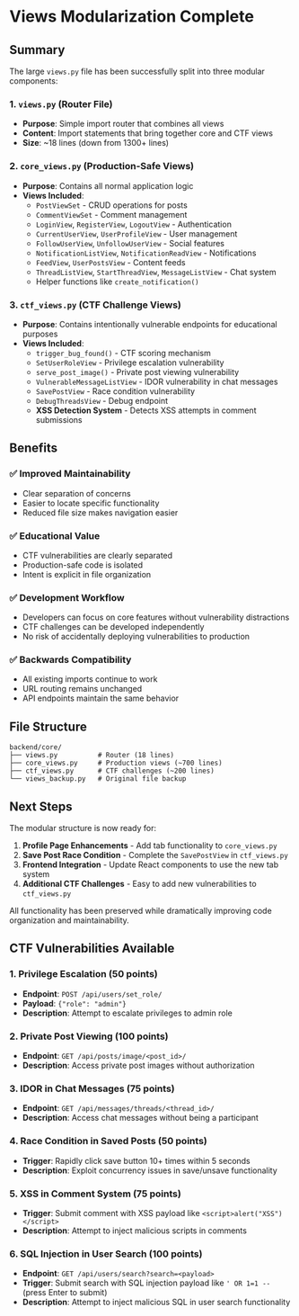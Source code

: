 # Views Modularization Complete

## Summary

The large `views.py` file has been successfully split into three modular components:

### 1. `views.py` (Router File)
- **Purpose**: Simple import router that combines all views
- **Content**: Import statements that bring together core and CTF views
- **Size**: ~18 lines (down from 1300+ lines)

### 2. `core_views.py` (Production-Safe Views)
- **Purpose**: Contains all normal application logic
- **Views Included**:
  - `PostViewSet` - CRUD operations for posts
  - `CommentViewSet` - Comment management
  - `LoginView`, `RegisterView`, `LogoutView` - Authentication
  - `CurrentUserView`, `UserProfileView` - User management
  - `FollowUserView`, `UnfollowUserView` - Social features
  - `NotificationListView`, `NotificationReadView` - Notifications
  - `FeedView`, `UserPostsView` - Content feeds
  - `ThreadListView`, `StartThreadView`, `MessageListView` - Chat system
  - Helper functions like `create_notification()`

### 3. `ctf_views.py` (CTF Challenge Views)
- **Purpose**: Contains intentionally vulnerable endpoints for educational purposes
- **Views Included**:
  - `trigger_bug_found()` - CTF scoring mechanism
  - `SetUserRoleView` - Privilege escalation vulnerability
  - `serve_post_image()` - Private post viewing vulnerability
  - `VulnerableMessageListView` - IDOR vulnerability in chat messages
  - `SavePostView` - Race condition vulnerability
  - `DebugThreadsView` - Debug endpoint
  - **XSS Detection System** - Detects XSS attempts in comment submissions

## Benefits

### ✅ **Improved Maintainability**
- Clear separation of concerns
- Easier to locate specific functionality
- Reduced file size makes navigation easier

### ✅ **Educational Value**
- CTF vulnerabilities are clearly separated
- Production-safe code is isolated
- Intent is explicit in file organization

### ✅ **Development Workflow**
- Developers can focus on core features without vulnerability distractions
- CTF challenges can be developed independently
- No risk of accidentally deploying vulnerabilities to production

### ✅ **Backwards Compatibility**
- All existing imports continue to work
- URL routing remains unchanged
- API endpoints maintain the same behavior

## File Structure
```
backend/core/
├── views.py          # Router (18 lines)
├── core_views.py     # Production views (~700 lines)
├── ctf_views.py      # CTF challenges (~200 lines)
└── views_backup.py   # Original file backup
```

## Next Steps

The modular structure is now ready for:
1. **Profile Page Enhancements** - Add tab functionality to `core_views.py`
2. **Save Post Race Condition** - Complete the `SavePostView` in `ctf_views.py`
3. **Frontend Integration** - Update React components to use the new tab system
4. **Additional CTF Challenges** - Easy to add new vulnerabilities to `ctf_views.py`

All functionality has been preserved while dramatically improving code organization and maintainability.

## CTF Vulnerabilities Available

### 1. **Privilege Escalation** (50 points)
- **Endpoint**: `POST /api/users/set_role/`
- **Payload**: `{"role": "admin"}`
- **Description**: Attempt to escalate privileges to admin role

### 2. **Private Post Viewing** (100 points)
- **Endpoint**: `GET /api/posts/image/<post_id>/`
- **Description**: Access private post images without authorization

### 3. **IDOR in Chat Messages** (75 points)
- **Endpoint**: `GET /api/messages/threads/<thread_id>/`
- **Description**: Access chat messages without being a participant

### 4. **Race Condition in Saved Posts** (50 points)
- **Trigger**: Rapidly click save button 10+ times within 5 seconds
- **Description**: Exploit concurrency issues in save/unsave functionality

### 5. **XSS in Comment System** (75 points)
- **Trigger**: Submit comment with XSS payload like `<script>alert("XSS")</script>`
- **Description**: Attempt to inject malicious scripts in comments

### 6. **SQL Injection in User Search** (100 points)
- **Endpoint**: `GET /api/users/search?search=<payload>`
- **Trigger**: Submit search with SQL injection payload like `' OR 1=1 --` (press Enter to submit)
- **Description**: Attempt to inject malicious SQL in user search functionality
